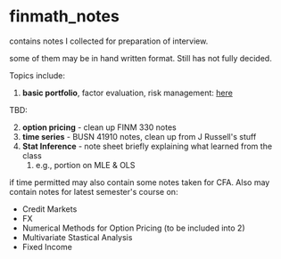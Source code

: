 # finmath_notes


contains notes I collected for preparation of interview.

some of them may be in hand written format. Still has not fully decided.

Topics include:

1. **basic portfolio**, factor evaluation, risk management: [here](./portfolio_risk.md)

TBD:

2. **option pricing** - clean up FINM 330 notes
3. **time series** - BUSN 41910 notes, clean up from J Russell's stuff
4. **Stat Inference** - note sheet briefly explaining what learned from the class
   1.  e.g., portion on MLE & OLS 

if time permitted may also contain some notes taken for CFA. Also may contain notes for latest semester's course on:

- Credit Markets
- FX
- Numerical Methods for Option Pricing (to be included into 2)
- Multivariate Stastical Analysis
- Fixed Income


